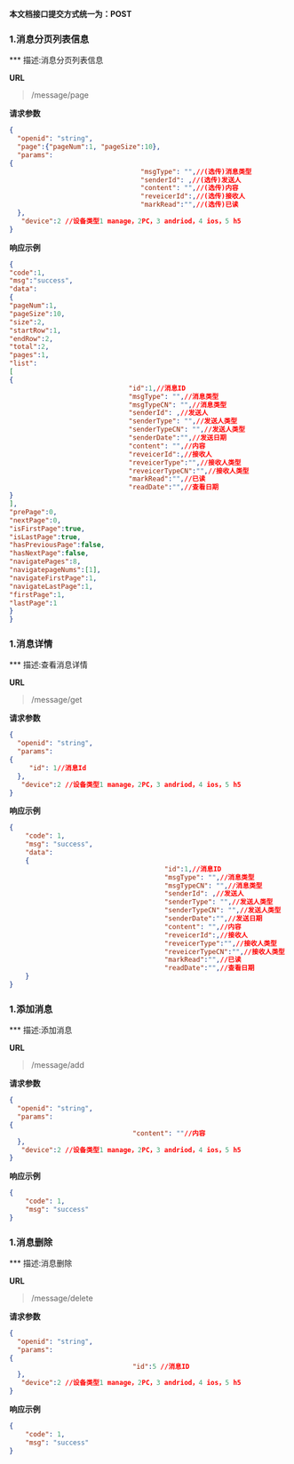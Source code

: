 
**本文档接口提交方式统一为：POST**


### 1.消息分页列表信息

*** 描述:消息分页列表信息


**URL**
>/message/page

**请求参数**

``` json
{
  "openid": "string",
  "page":{"pageNum":1, "pageSize":10},
  "params": 
{
                                 "msgType": "",//(选传)消息类型
                                 "senderId": ,//(选传)发送人
                                 "content": "",//(选传)内容
                                 "reveicerId":,//(选传)接收人
                                 "markRead":"",//(选传)已读
  },
   "device":2 //设备类型1 manage，2PC，3 andriod，4 ios，5 h5
}
```


**响应示例**

``` json
{
"code":1,
"msg":"success",
"data":
{
"pageNum":1,
"pageSize":10,
"size":2,
"startRow":1,
"endRow":2,
"total":2,
"pages":1,
"list":
[
{
                              "id":1,//消息ID
                              "msgType": "",//消息类型
                              "msgTypeCN": "",//消息类型
                              "senderId": ,//发送人
                              "senderType": "",//发送人类型
                              "senderTypeCN": "",//发送人类型
                              "senderDate":"",//发送日期
                              "content": "",//内容
                              "reveicerId":,//接收人
                              "reveicerType":"",//接收人类型
                              "reveicerTypeCN":"",//接收人类型
                              "markRead":"",//已读
                              "readDate":"",//查看日期
}
],
"prePage":0,
"nextPage":0,
"isFirstPage":true,
"isLastPage":true,
"hasPreviousPage":false,
"hasNextPage":false,
"navigatePages":8,
"navigatepageNums":[1],
"navigateFirstPage":1,
"navigateLastPage":1,
"firstPage":1,
"lastPage":1
}
}
```



### 1.消息详情

*** 描述:查看消息详情

**URL**
>/message/get

   

**请求参数**

``` json
{
  "openid": "string",
  "params": 
{
  	 "id": 1//消息Id
  },
   "device":2 //设备类型1 manage，2PC，3 andriod，4 ios，5 h5
}
```


**响应示例**

``` json
{
    "code": 1,
    "msg": "success",
    "data":
    {
                                       "id":1,//消息ID
                                       "msgType": "",//消息类型
                                       "msgTypeCN": "",//消息类型
                                       "senderId": ,//发送人
                                       "senderType": "",//发送人类型
                                       "senderTypeCN": "",//发送人类型
                                       "senderDate":"",//发送日期
                                       "content": "",//内容
                                       "reveicerId":,//接收人
                                       "reveicerType":"",//接收人类型
                                       "reveicerTypeCN":"",//接收人类型
                                       "markRead":"",//已读
                                       "readDate":"",//查看日期
    }
}
```


### 1.添加消息
   
   *** 描述:添加消息
   
   
   **URL**
   >/message/add
   
   
   
   **请求参数**
   
   ``` json
   {
     "openid": "string",
     "params": 
   {
                                  "content": ""//内容
     },
      "device":2 //设备类型1 manage，2PC，3 andriod，4 ios，5 h5
   }
   ```
   
   
   **响应示例**
   
   ``` json
   {
       "code": 1,
       "msg": "success"
   }
   ```
   
   
 ### 1.消息删除
 
 *** 描述:消息删除
 
 
 **URL**
 >/message/delete
 
 
 
 **请求参数**
 
 ``` json
 {
   "openid": "string",
   "params": 
 {
                                "id":5 //消息ID
   },
    "device":2 //设备类型1 manage，2PC，3 andriod，4 ios，5 h5
 }
 ```
 
 
 **响应示例**
 
 ``` json
 {
     "code": 1,
     "msg": "success"
 }
 ```